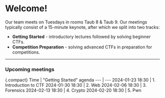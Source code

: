 # Welcome!

Our team meets on Tuesdays in rooms Taub 8 & Taub 9. Our meetings typically consist of a 15-minute keynote, after which we split into two tracks:
- **Getting Started** - introductory lectures followed by solving beginner CTFs.
- **Competition Preparation** - solving advanced CTFs in preparation for competitions.  

---

### Upcoming meetings

{.compact}
Time   | "Getting Started" agenda
---    | ---
2024-01-23 18:30 | 1. Introduction to CTF
2024-01-30 18:30 | 2. Web
2024-02-06 18:30 | 3. Forensics
2024-02-13 18:30 | 4. Crypto
2024-02-20 18:30 | 5. Pwn